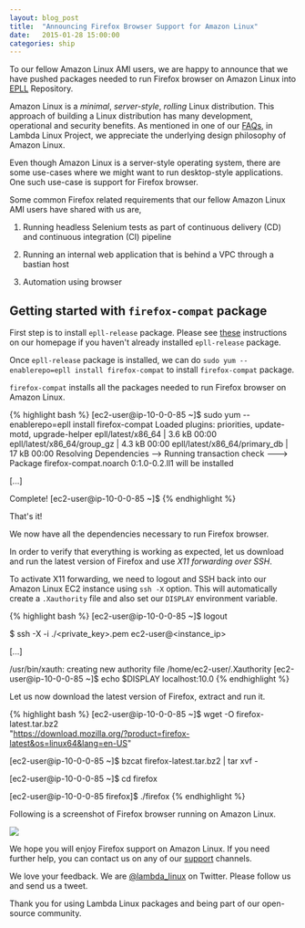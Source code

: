 ```yaml
---
layout: blog_post
title:  "Announcing Firefox Browser Support for Amazon Linux"
date:   2015-01-28 15:00:00
categories: ship
---
```

To our fellow Amazon Linux AMI users, we are happy to announce that we have pushed packages needed to run Firefox browser on Amazon Linux into [EPLL](/blog/2014/12/15/announcing-extra-packages-for-amazon-linux-and-lambda-linux-project/) Repository.

Amazon Linux is a _minimal_, _server-style_, _rolling_ Linux distribution. This approach of building a Linux distribution has many development, operational and security benefits. As mentioned in one of our [FAQs](/faqs/#How_is_the_Lambda_Linux_similar_to_Amazon_Linux), in Lambda Linux Project, we appreciate the underlying design philosophy of Amazon Linux.

Even though Amazon Linux is a server-style operating system, there are some use-cases where we might want to run desktop-style applications. One such use-case is support for Firefox browser.

Some common Firefox related requirements that our fellow Amazon Linux AMI users have shared with us are,

1.  Running headless Selenium tests as part of continuous delivery (CD) and continuous integration (CI) pipeline

2.  Running an internal web application that is behind a VPC through a bastian host

3.  Automation using browser

## Getting started with `firefox-compat` package

First step is to install `epll-release` package. Please see [these](/#getting-started) instructions on our homepage if you haven't already installed `epll-release` package.

Once `epll-release` package is installed, we can do `sudo yum --enablerepo=epll install firefox-compat` to install `firefox-compat` package.

`firefox-compat` installs all the packages needed to run Firefox browser on Amazon Linux.

{% highlight bash %}
[ec2-user@ip-10-0-0-85 ~]$ sudo yum --enablerepo=epll install firefox-compat
Loaded plugins: priorities, update-motd, upgrade-helper
epll/latest/x86_64                             | 3.6 kB     00:00
epll/latest/x86_64/group_gz                    | 4.3 kB     00:00
epll/latest/x86_64/primary_db                  |  17 kB     00:00
Resolving Dependencies
--> Running transaction check
---> Package firefox-compat.noarch 0:1.0-0.2.ll1 will be installed

[...]

Complete!
[ec2-user@ip-10-0-0-85 ~]$
{% endhighlight %}

That's it!

We now have all the dependencies necessary to run Firefox browser.

In order to verify that everything is working as expected, let us download and run the latest version of Firefox and use _X11 forwarding over SSH_.

To activate X11 forwarding, we need to logout and SSH back into our Amazon Linux EC2 instance using `ssh -X` option. This will automatically create a `.Xauthority` file and also set our `DISPLAY` environment variable.

{% highlight bash %}
[ec2-user@ip-10-0-0-85 ~]$ logout

<localmachine>$ ssh -X -i ./<private_key>.pem ec2-user@<instance_ip>

[...]

/usr/bin/xauth:  creating new authority file /home/ec2-user/.Xauthority
[ec2-user@ip-10-0-0-85 ~]$ echo $DISPLAY
localhost:10.0
{% endhighlight %}

Let us now download the latest version of Firefox, extract and run it.

{% highlight bash %}
[ec2-user@ip-10-0-0-85 ~]$ wget -O firefox-latest.tar.bz2 \
  "https://download.mozilla.org/?product=firefox-latest&os=linux64&lang=en-US"

[ec2-user@ip-10-0-0-85 ~]$ bzcat firefox-latest.tar.bz2 | tar xvf -

[ec2-user@ip-10-0-0-85 ~]$ cd firefox

[ec2-user@ip-10-0-0-85 firefox]$ ./firefox
{% endhighlight %}

Following is a screenshot of Firefox browser running on Amazon Linux.

<p><img src="/images/blog/2015-01-28-announcing-firefox-browser-support-for-amazon-linux/firefox-36b583a10f.png" style="max-width:100%;"></p>

We hope you will enjoy Firefox support on Amazon Linux. If you need further help, you can contact us on any of our [support](/support/) channels.

We love your feedback. We are [@lambda_linux](https://twitter.com/lambda_linux) on Twitter. Please follow us and send us a tweet.

Thank you for using Lambda Linux packages and being part of our open-source community.
